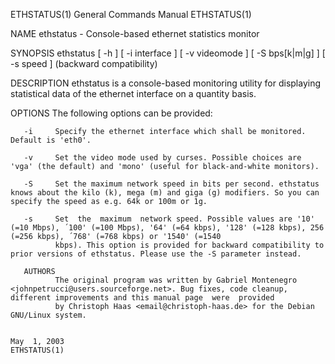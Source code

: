 ETHSTATUS(1)                                                                        General Commands Manual                                                                        ETHSTATUS(1)

NAME
       ethstatus - Console-based ethernet statistics monitor

SYNOPSIS
       ethstatus [ -h ] [ -i interface ] [ -v videomode ] [ -S bps[k|m|g] ] [ -s speed ] (backward compatibility)

DESCRIPTION
       ethstatus is a console-based monitoring utility for displaying statistical data of the ethernet interface on a quantity basis.

OPTIONS
       The following options can be provided:

       -i     Specify the ethernet interface which shall be monitored. Default is 'eth0'.

       -v     Set the video mode used by curses. Possible choices are 'vga' (the default) and 'mono' (useful for black-and-white monitors).

       -S     Set the maximum network speed in bits per second. ethstatus knows about the kilo (k), mega (m) and giga (g) modifiers. So you can specify the speed as e.g. 64k or 100m or 1g.

       -s     Set  the  maximum  network speed. Possible values are '10' (=10 Mbps), ´100' (=100 Mbps), '64' (=64 kbps), '128' (=128 kbps), 256 (=256 kbps), ´768' (=768 kbps) or '1540' (=1540
              kbps). This option is provided for backward compatibility to prior versions of ethstatus. Please use the -S parameter instead.

       AUTHORS
              The original program was written by Gabriel Montenegro <johnpetrucci@users.sourceforge.net>. Bug fixes, code cleanup, different improvements and this manual page  were  provided
              by Christoph Haas <email@christoph-haas.de> for the Debian GNU/Linux system.

                                                                                          May  1, 2003                                                                             ETHSTATUS(1)
